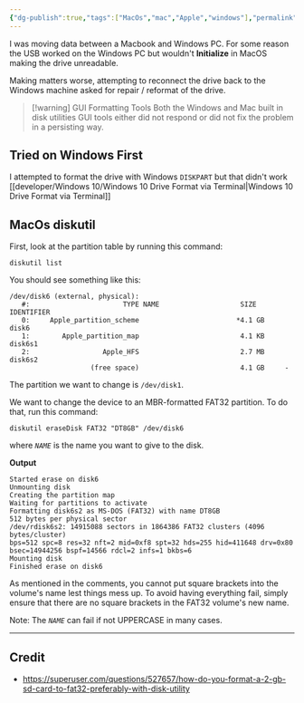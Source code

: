 ```yaml
---
{"dg-publish":true,"tags":["MacOs","mac","Apple","windows"],"permalink":"/developer/MacOs/MacOsx Drive Format via Terminal/","dgPassFrontmatter":true}
---
```


I was moving data between a Macbook and Windows PC. For some reason the USB worked on the Windows PC but wouldn't **Initialize** in MacOS making the drive unreadable. 

Making matters worse, attempting to reconnect the drive back to the Windows machine asked for repair / reformat of the drive.

> [!warning] GUI Formatting Tools
> Both the Windows and Mac built in disk utilities GUI tools either did not respond or did not fix the problem in a persisting way.

## Tried on Windows First
I attempted to format the drive with Windows `DISKPART` but that didn't work [[developer/Windows 10/Windows 10 Drive Format via Terminal\|Windows 10 Drive Format via Terminal]]

## MacOs diskutil

First, look at the partition table by running this command:

```
diskutil list
```

You should see something like this:

```
/dev/disk6 (external, physical):
   #:                       TYPE NAME                    SIZE       IDENTIFIER
   0:     Apple_partition_scheme                        *4.1 GB     disk6
   1:        Apple_partition_map                         4.1 KB     disk6s1
   2:                  Apple_HFS                         2.7 MB     disk6s2
                    (free space)                         4.1 GB     -
```

The partition we want to change is `/dev/disk1`.

We want to change the device to an MBR-formatted FAT32 partition. To do that, run this command:

```
diskutil eraseDisk FAT32 "DT8GB" /dev/disk6
```

where _`NAME`_ is the name you want to give to the disk.

**Output**
```
Started erase on disk6
Unmounting disk
Creating the partition map
Waiting for partitions to activate
Formatting disk6s2 as MS-DOS (FAT32) with name DT8GB
512 bytes per physical sector
/dev/rdisk6s2: 14915088 sectors in 1864386 FAT32 clusters (4096 bytes/cluster)
bps=512 spc=8 res=32 nft=2 mid=0xf8 spt=32 hds=255 hid=411648 drv=0x80 bsec=14944256 bspf=14566 rdcl=2 infs=1 bkbs=6
Mounting disk
Finished erase on disk6
```

As mentioned in the comments, you cannot put square brackets into the volume's name lest things mess up. To avoid having everything fail, simply ensure that there are no square brackets in the FAT32 volume's new name.

Note: The _`NAME`_ can fail if not UPPERCASE in many cases.

---
## Credit
- https://superuser.com/questions/527657/how-do-you-format-a-2-gb-sd-card-to-fat32-preferably-with-disk-utility